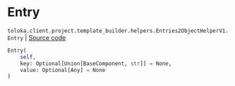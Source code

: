 # Entry
`toloka.client.project.template_builder.helpers.Entries2ObjectHelperV1.Entry` | [Source code](https://github.com/Toloka/toloka-kit/blob/v1.1.4/src/client/project/template_builder/helpers.py#L68)

```python
Entry(
    self,
    key: Optional[Union[BaseComponent, str]] = None,
    value: Optional[Any] = None
)
```

